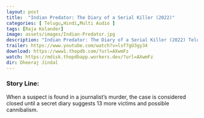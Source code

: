 ```yaml
---
layout: post
title:  "Indian Predator: The Diary of a Serial Killer (2022)"
categories: [ Telugu,Hindi,Multi Audio ]
tags: [Raja Kolander]
image: assets/images/Indian-Predator.jpg
description: "Indian Predator: The Diary of a Serial Killer (2022) Telugu Full Movie Download and watch online 720p low file size 500 mb."
trailer: https://www.youtube.com/watch?v=lsf7gU3gy34
download: https://www1.thopdb.com/?url=AXwmFz
watch: https://mdisk.thopdbapp.workers.dev/?url=AXwmFz
dir: Dheeraj Jindal
---
```


### Story Line:
When a suspect is found in a journalist’s murder, the case is considered closed until a secret diary suggests 13 more victims and possible cannibalism.
